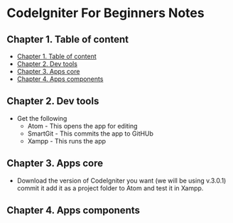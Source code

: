 # CodeIgniter For Beginners Notes

## <a name="1. Table-of-Content"></a>Chapter 1. Table of content

- [Chapter 1. Table of content](#1)
- [Chapter 2. Dev tools](#2)
- [Chapter 3. Apps core](#3)
- [Chapter 4. Apps components](#4)
  

## <a name="2"></a>Chapter 2. Dev tools

- Get the following
  - Atom - This opens the app for editing
  - SmartGit - This commits the app to GitHUb
  - Xampp - This runs the app
  
## <a name="3"></a>Chapter 3. Apps core

- Download the version of CodeIgniter you want (we will be using v.3.0.1) commit it add it as a project folder to Atom and test it in Xampp.

## <a name="4"></a>Chapter 4. Apps components
### 


